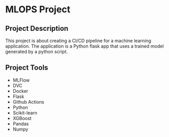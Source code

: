 # MLOPS Project

## Project Description

This project is about creating a CI/CD pipeline for a machine learning application. The application is a Python flask app that uses a trained model generated by a python script.

## Project Tools

- MLFlow
- DVC
- Docker
- Flask
- Github Actions
- Python
- Scikit-learn
- XGBoost
- Pandas
- Numpy